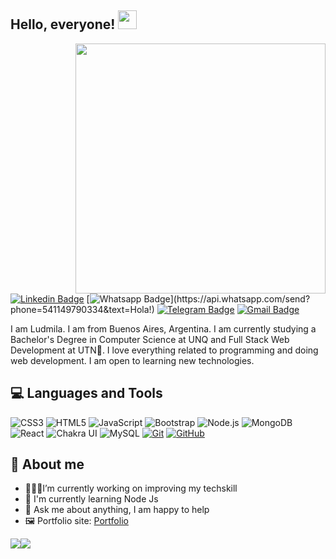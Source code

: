 <h2> Hello,  everyone!  <img src="https://raw.githubusercontent.com/verma-anushka/verma-anushka/master/gifs/wave.gif" width="30px"></h2>

<img align='right' src='https://i.giphy.com/media/v1.Y2lkPTc5MGI3NjExdzJ2emw0bTNiMXRkcTh6bHk3enh4bW40ZXdyMHJ4N3BrNzdjb2VwbSZlcD12MV9pbnRlcm5hbF9naWZfYnlfaWQmY3Q9cw/juua9i2c2fA0AIp2iq/giphy.gif' width='400px'>

[![Linkedin Badge](https://img.shields.io/badge/-LinkedIn-blue?style=flat-square&logo=Linkedin&logoColor=white&link=https://www.linkedin.com/in/ludmila-berto/)](https://www.linkedin.com/in/ludmila-berto/)
[![Whatsapp Badge](https://img.shields.io/badge/-Whatsapp-4CA143?style=flat-square&labelColor=4CA143&logo=whatsapp&logoColor=white&link=https://api.whatsapp.com/send?phone=541149790334&text=Hola!)](https://api.whatsapp.com/send?phone=541149790334&text=Hola!)
[![Telegram Badge](https://img.shields.io/badge/-Telegram-1ca0f1?style=flat-square&labelColor=1ca0f1&logo=telegram&logoColor=white&link=https://t.me/luiz740)](https://t.me/LudmilaBerto)
[![Gmail Badge](https://img.shields.io/badge/-Gmail-c14438?style=flat-square&logo=Gmail&logoColor=white&link=mailto:luiz7401@gmail.com)](mailto:ludmilaberto5@gmail.com)

I am Ludmila. I am from Buenos Aires, Argentina. I am currently studying a Bachelor's Degree in Computer Science at UNQ and Full Stack Web Development at UTN🏫.  I love everything related to programming and doing web development. I am open to learning new technologies.

## 💻 Languages and Tools
![CSS3](https://img.shields.io/badge/-CSS-1572B6?style=flat&logo=css3&link=https://github.com/BRdhanani)
![HTML5](https://img.shields.io/badge/-HTML-E34F26?style=flat&logo=html5&logoColor=white&link=https://github.com/BRdhanani)
![JavaScript](https://img.shields.io/badge/-javascript-yellow?logo=javascript)
![Bootstrap](https://img.shields.io/badge/-Bootstrap-563D7C?style=flat&logo=bootstrap&link=https://getbootstrap.com/)
![Node.js](https://img.shields.io/badge/-Node.js-339933?style=flat&logo=node.js&logoColor=white&link=https://nodejs.org/)
![MongoDB](https://img.shields.io/badge/-MongoDB-47A248?style=flat&logo=mongodb&logoColor=white&link=https://www.mongodb.com/)
![React](https://img.shields.io/badge/-React-61DAFB?style=flat&logo=react&logoColor=black&link=https://reactjs.org/)
![Chakra UI](https://img.shields.io/badge/-Chakra%20UI-319795?style=flat&logo=chakra-ui&logoColor=white&link=https://chakra-ui.com/)
![MySQL](https://img.shields.io/badge/-MySQL-4479A1?style=flat&logo=mysql&logoColor=white&link=https://www.mysql.com/)
[![Git](https://img.shields.io/badge/Git-F05033?style=for-the-badge&logo=git&logoColor=white)](https://git-scm.com/)
[![GitHub](https://img.shields.io/badge/GitHub-000?style=for-the-badge&logo=github&logoColor=white)](https://github.com/LudmilaBerto)




## 👋 About me
- 👨🏽‍💻I’m currently working on improving my techskill
- 🌱 I'm currently learning Node Js
- 💬 Ask me about anything, I am happy to help
- 🖼️ Portfolio site: [Portfolio](https://trabajo-final-dos-ludmilaberto-ludmila-bertos-projects.vercel.app/)



<img src="https://github-readme-stats.vercel.app/api/top-langs/?username=ludmilaberto&count_private=true&theme=dracula"><img src="https://github-readme-stats.vercel.app/api?username=ludmilaberto&show_icons=true&theme=dracula&line_height=20">

 

